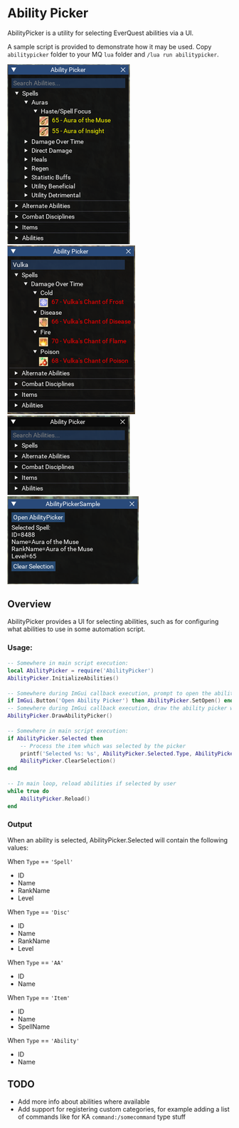 # Ability Picker

AbilityPicker is a utility for selecting EverQuest abilities via a UI.  

A sample script is provided to demonstrate how it may be used. Copy `abilitypicker` folder to your MQ `lua` folder and `/lua run abilitypicker`.  

![](./images/pickerOpen.png) ![](./images/pickerFiltered.png)  
![](./images/pickerFresh.png) ![](./images/pickerSelected.png)  

## Overview

AbilityPicker provides a UI for selecting abilities, such as for configuring what abilities to use in some automation script.  

### Usage:

```lua
-- Somewhere in main script execution:
local AbilityPicker = require('AbilityPicker')
AbilityPicker.InitializeAbilities()

-- Somewhere during ImGui callback execution, prompt to open the ability picker:
if ImGui.Button('Open Ability Picker') then AbilityPicker.SetOpen() end
-- Somewhere during ImGui callback execution, draw the ability picker window:
AbilityPicker.DrawAbilityPicker()

-- Somewhere in main script execution:
if AbilityPicker.Selected then
    -- Process the item which was selected by the picker
    printf('Selected %s: %s', AbilityPicker.Selected.Type, AbilityPicker.Selected.Name)
    AbilityPicker.ClearSelection()
end

-- In main loop, reload abilities if selected by user
while true do
    AbilityPicker.Reload()
end
```

### Output

When an ability is selected, AbilityPicker.Selected will contain the following values:  

When `Type` == `'Spell'`
- ID
- Name
- RankName
- Level  

When `Type` == `'Disc'`
- ID
- Name
- RankName
- Level  

When `Type` == `'AA'`
- ID
- Name  

When `Type` == `'Item'`
- ID
- Name
- SpellName  

When `Type` == `'Ability'`
- ID
- Name  

## TODO

- Add more info about abilities where available
- Add support for registering custom categories, for example adding a list of commands like for KA `command:/somecommand` type stuff